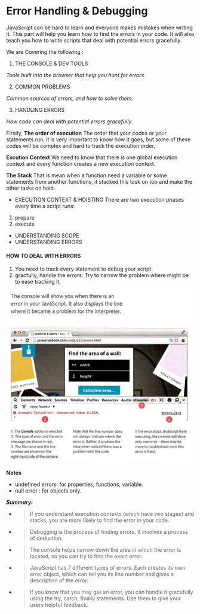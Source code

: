 # Error Handling & Debugging

JavaScript can be hard to learn and everyone makes mistakes when writing it. This part will help you learn how to find the errors in your code. It will also teach you how to write scripts that deal with potential errors gracefully. 

We are Covering the following : 

1. THE CONSOLE & DEV TOOLS

*Tools built into the browser that help you hunt for errors.*

2. COMMON PROBLEMS

*Common sources of errors, and how to solve them.*

3. HANDLING ERRORS

*How code can deal with potential errors gracefully.* 

Firstly, **The order of execution** The order that your codes or your statements run, it is very important to know how it goes, but some of
these codes will be complex and hard to track the execution order.

**Excution Context**
We need to know that there is one global execution context and every function creates a new execution context. 

**The Stack** 
That is mean when a function need a variable or some statements from another functions, it stacked this task on top and make the other tasks on hold.



- EXECUTION CONTEXT & HOISTING 
There are two execution phases every time a script runs:
1. prepare
2. execute
- UNDERSTANDING SCOPE
- UNDERSTANDING ERRORS 

#### HOW TO DEAL WITH ERRORS 
1. You need to track every statement to debug your script.
2. gracfully, handle the errors: Try to narrow the problem where might be to ease tracking it.

![Tracking errors from Console](img10.PNG)


**Notes**
- undefined errors: for properties, functions, variable.
- null error : for objects only.


***Summary:***

* > If you understand execution contexts (which have two stages) and stacks, you are more likely to find the error in your code. 

* > Debugging is the process of finding errors. It involves a process of deduction. 

* > The console helps narrow down the area in which the error is located, so you can try to find the exact error. 

* > JavaScript has 7 different types of errors. Each creates its own error object, which can tell you its line number and gives a
    description of the error. 

* > If you know that you may get an error, you can handle it gracefully using the try, catch, finally statements. Use them to give your
    users helpful feedback.







